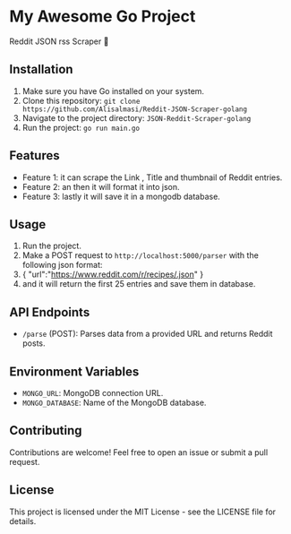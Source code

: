 # My Awesome Go Project

Reddit JSON rss Scraper 🚀

## Installation

1. Make sure you have Go installed on your system.
2. Clone this repository: `git clone https://github.com/Alisalmasi/Reddit-JSON-Scraper-golang`
3. Navigate to the project directory: `JSON-Reddit-Scraper-golang`
4. Run the project: `go run main.go`

## Features

- Feature 1: it can scrape the Link , Title and thumbnail of Reddit entries.
- Feature 2: an then it will format it into json.
- Feature 3: lastly it will save it in a mongodb database.

## Usage

1. Run the project.
2. Make a POST request to `http://localhost:5000/parser` with the following json format:
3.  {
    "url":"https://www.reddit.com/r/recipes/.json"
    }
4. and it will return the first 25 entries and save them in database.

## API Endpoints

- `/parse` (POST): Parses data from a provided URL and returns Reddit posts.

## Environment Variables

- `MONGO_URL`: MongoDB connection URL.
- `MONGO_DATABASE`: Name of the MongoDB database.

## Contributing

Contributions are welcome! Feel free to open an issue or submit a pull request.

## License

This project is licensed under the MIT License - see the LICENSE file for details.
